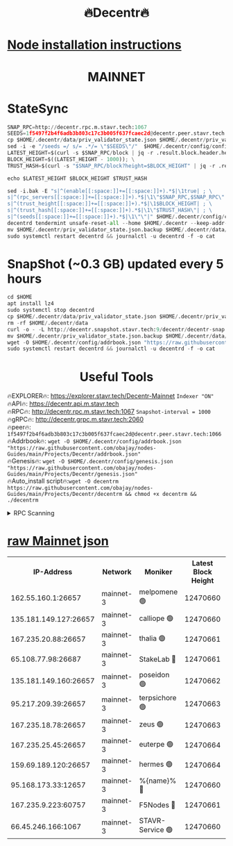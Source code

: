 <h1 align="center"> 🔥Decentr🔥</h1>

[Node installation instructions](https://github.com/obajay/nodes-Guides/tree/main/Projects/Decentr)
=
<h1 align="center"> MAINNET</h1>

# StateSync
```python
SNAP_RPC=http://decentr.rpc.m.stavr.tech:1067
SEEDS=1f5497f2b4f6adb3b803c17c3b005f637fcaec2d@decentr.peer.stavr.tech:1066
cp $HOME/.decentr/data/priv_validator_state.json $HOME/.decentr/priv_validator_state.json.backup
sed -i -e "/seeds =/ s/= .*/= \"$SEEDS\"/"  $HOME/.decentr/config/config.toml
LATEST_HEIGHT=$(curl -s $SNAP_RPC/block | jq -r .result.block.header.height); \
BLOCK_HEIGHT=$((LATEST_HEIGHT - 1000)); \
TRUST_HASH=$(curl -s "$SNAP_RPC/block?height=$BLOCK_HEIGHT" | jq -r .result.block_id.hash)

echo $LATEST_HEIGHT $BLOCK_HEIGHT $TRUST_HASH

sed -i.bak -E "s|^(enable[[:space:]]+=[[:space:]]+).*$|\1true| ; \
s|^(rpc_servers[[:space:]]+=[[:space:]]+).*$|\1\"$SNAP_RPC,$SNAP_RPC\"| ; \
s|^(trust_height[[:space:]]+=[[:space:]]+).*$|\1$BLOCK_HEIGHT| ; \
s|^(trust_hash[[:space:]]+=[[:space:]]+).*$|\1\"$TRUST_HASH\"| ; \
s|^(seeds[[:space:]]+=[[:space:]]+).*$|\1\"\"|" $HOME/.decentr/config/config.toml
decentrd tendermint unsafe-reset-all --home $HOME/.decentr --keep-addr-book
mv $HOME/.decentr/priv_validator_state.json.backup $HOME/.decentr/data/priv_validator_state.json
sudo systemctl restart decentrd && journalctl -u decentrd -f -o cat
```
# SnapShot (~0.3 GB) updated every 5 hours
```python
cd $HOME
apt install lz4
sudo systemctl stop decentrd
cp $HOME/.decentr/data/priv_validator_state.json $HOME/.decentr/priv_validator_state.json.backup
rm -rf $HOME/.decentr/data
curl -o - -L http://decentr.snapshot.stavr.tech:9/decentr/decentr-snap.tar.lz4 | lz4 -c -d - | tar -x -C $HOME/.decentr --strip-components 2
mv $HOME/.decentr/priv_validator_state.json.backup $HOME/.decentr/data/priv_validator_state.json
wget -O $HOME/.decentr/config/addrbook.json "https://raw.githubusercontent.com/obajay/nodes-Guides/main/Projects/Decentr/addrbook.json"
sudo systemctl restart decentrd && journalctl -u decentrd -f -o cat
```

 <h1 align="center"> Useful Tools</h1>

🔥EXPLORER🔥:     https://explorer.stavr.tech/Decentr-Mainnet        `Indexer "ON"` \
🔥API🔥:          https://decentr.api.m.stavr.tech \
🔥RPC🔥:          http://decentr.rpc.m.stavr.tech:1067              `Snapshot-interval = 1000` \
🔥gRPC🔥:         http://decentr.grpc.m.stavr.tech:2060 \
🔥peer🔥:         `1f5497f2b4f6adb3b803c17c3b005f637fcaec2d@decentr.peer.stavr.tech:1066` \
🔥Addrbook🔥:  `wget -O $HOME/.decentr/config/addrbook.json "https://raw.githubusercontent.com/obajay/nodes-Guides/main/Projects/Decentr/addrbook.json"` \
🔥Genesis🔥:  `wget -O $HOME/.decentr/config/genesis.json "https://raw.githubusercontent.com/obajay/nodes-Guides/main/Projects/Decentr/genesis.json"` \
🔥Auto_install script🔥:`wget -O decentrm https://raw.githubusercontent.com/obajay/nodes-Guides/main/Projects/Decentr/decentrm && chmod +x decentrm && ./decentrm`

<details>
<summary>RPC Scanning</summary>

<h2 align="center"> We scan nodes in real time every 4 hours. And we provide the final result of RPC endpoints.
We cannot influence the operation of these nodes in any way. </h2>


```python
If Voting Power is higher than 0 --> then the Node is a validator of the network and may be subject to attack and be a potential threat to the chain.
```
```python
We marked such validators with a red symbol
```

</details>

[raw Mainnet json](https://rpc-check.decentrm.stavr.tech/decentrm/rpc-decentrm-result.json)
=



<table><tr><th>IP-Address</th><th>Network</th><th>Moniker</th><th>Latest Block Height</th><th>Earliest Block Height</th><th>Catching Up</th><th>Tx Index</th><th>Voting Power</th><th>Scan Time</th></tr><tr><td>162.55.160.1:26657</td><td>mainnet-3</td><td>melpomene 🟢</td><td>12470660</td><td>1688950</td><td>False</td><td>on</td><td>0</td><td>2024-01-17T16:01:49.161553235UTC</td></tr><tr><td>135.181.149.127:26657</td><td>mainnet-3</td><td>calliope 🟢</td><td>12470660</td><td>1688950</td><td>False</td><td>on</td><td>0</td><td>2024-01-17T16:01:49.509732266UTC</td></tr><tr><td>167.235.20.88:26657</td><td>mainnet-3</td><td>thalia 🟢</td><td>12470661</td><td>1688950</td><td>False</td><td>on</td><td>0</td><td>2024-01-17T16:01:57.284151834UTC</td></tr><tr><td>65.108.77.98:26687</td><td>mainnet-3</td><td>StakeLab 🔴</td><td>12470661</td><td>1688950</td><td>False</td><td>on</td><td>5368523</td><td>2024-01-17T16:01:57.680977061UTC</td></tr><tr><td>135.181.149.160:26657</td><td>mainnet-3</td><td>poseidon 🟢</td><td>12470662</td><td>1688950</td><td>False</td><td>on</td><td>0</td><td>2024-01-17T16:02:02.470641676UTC</td></tr><tr><td>95.217.209.39:26657</td><td>mainnet-3</td><td>terpsichore 🟢</td><td>12470663</td><td>1688950</td><td>False</td><td>on</td><td>0</td><td>2024-01-17T16:02:04.955291925UTC</td></tr><tr><td>167.235.18.78:26657</td><td>mainnet-3</td><td>zeus 🟢</td><td>12470663</td><td>1688950</td><td>False</td><td>on</td><td>0</td><td>2024-01-17T16:02:09.303580535UTC</td></tr><tr><td>167.235.25.45:26657</td><td>mainnet-3</td><td>euterpe 🟢</td><td>12470664</td><td>1688950</td><td>False</td><td>on</td><td>0</td><td>2024-01-17T16:02:11.585601844UTC</td></tr><tr><td>159.69.189.120:26657</td><td>mainnet-3</td><td>hermes 🟢</td><td>12470664</td><td>1688950</td><td>False</td><td>on</td><td>0</td><td>2024-01-17T16:02:11.836537818UTC</td></tr><tr><td>95.168.173.33:12657</td><td>mainnet-3</td><td>%{name}% 🔴</td><td>12470660</td><td>8964001</td><td>False</td><td>on</td><td>4174471</td><td>2024-01-17T16:01:50.666320518UTC</td></tr><tr><td>167.235.9.223:60757</td><td>mainnet-3</td><td>F5Nodes 🔴</td><td>12470661</td><td>12380001</td><td>False</td><td>off</td><td>544</td><td>2024-01-17T16:01:52.946873127UTC</td></tr><tr><td>66.45.246.166:1067</td><td>mainnet-3</td><td>STAVR-Service 🟢</td><td>12470660</td><td>12469001</td><td>False</td><td>on</td><td>0</td><td>2024-01-17T16:01:50.100680582UTC</td></tr></table>